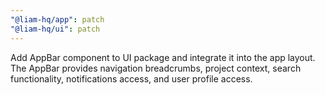 ```yaml
---
"@liam-hq/app": patch
"@liam-hq/ui": patch
---
```


Add AppBar component to UI package and integrate it into the app layout. The AppBar provides navigation breadcrumbs, project context, search functionality, notifications access, and user profile access.
